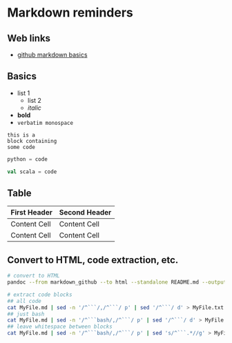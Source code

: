 # Markdown reminders


## Web links

* [github markdown basics](https://help.github.com/articles/markdown-basics/)

## Basics

* list 1
  * list 2
  * *italic*
* **bold**
* `verbatim monospace`

```
this is a
block containing
some code
```
```python
python = code
```

```scala
val scala = code
```


## Table

First Header  | Second Header
------------- | -------------
Content Cell  | Content Cell
Content Cell  | Content Cell


## Convert to HTML, code extraction, etc.

```bash
# convert to HTML
pandoc --from markdown_github --to html --standalone README.md --output README.html

# extract code blocks
## all code
cat MyFile.md | sed -n '/^```/,/^```/ p' | sed '/^```/ d' > MyFile.txt
## just bash
cat MyFile.md | sed -n '/^```bash/,/^```/ p' | sed '/^```/ d' > MyFile.sh
## leave whitespace between blocks
cat MyFile.md | sed -n '/^```bash/,/^```/ p' | sed 's/^```.*//g' > MyFile.sh

```



